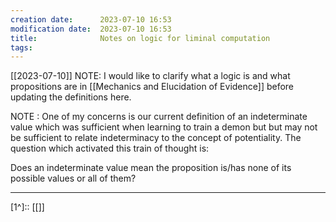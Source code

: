 ```yaml
---
creation date:		2023-07-10 16:53
modification date:	2023-07-10 16:53
title: 				Notes on logic for liminal computation
tags:
---
```

[[2023-07-10]]
NOTE: I would like to clarify what a logic is and what propositions are in [[Mechanics and Elucidation of Evidence]] before updating the definitions here.

NOTE : One of my concerns is our current definition of an indeterminate value which was sufficient when learning to train a demon but but may not be sufficient to relate indeterminacy to the concept of potentiality. The question which activated this train of thought is:

Does an indeterminate value mean the proposition is/has none of its possible values or all of them?

---
[1^]:: [[]]